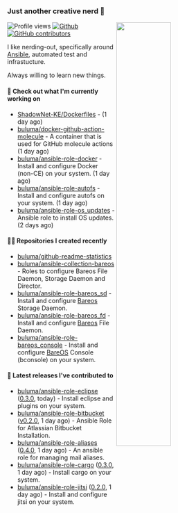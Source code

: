 ### Just another creative nerd 👋


![Profile views](https://gpvc.arturio.dev/buluma) <a href="https://gitstats.me/buluma">
  <img align="right" src="https://github-readme-stats.vercel.app/api?username=buluma&theme=gotham&show_icons=true" width="50%"/>
</a>
[![Github](https://img.shields.io/badge/-buluma-black?style=flat&labelColor=black&logo=github&logoColor=white&include_all_commits=true&count_private=true)](https://gitstats.me/buluma)
[![GitHub contributors](https://img.shields.io/github/contributors/buluma/badges.svg)](https://GitHub.com/buluma/badges/graphs/contributors/)

I like nerding-out, specifically around [Ansible](https://github.com/ansible/ansible), automated test and infrastucture.

Always willing to learn new things.

#### 👷 Check out what I'm currently working on

- [ShadowNet-KE/Dockerfiles](https://github.com/ShadowNet-KE/Dockerfiles) -  (1 day ago)
- [buluma/docker-github-action-molecule](https://github.com/buluma/docker-github-action-molecule) - A container that is used for GitHub molecule actions (1 day ago)
- [buluma/ansible-role-docker](https://github.com/buluma/ansible-role-docker) - Install and configure Docker (non-CE) on your system. (1 day ago)
- [buluma/ansible-role-autofs](https://github.com/buluma/ansible-role-autofs) - Install and configure autofs on your system. (1 day ago)
- [buluma/ansible-role-os_updates](https://github.com/buluma/ansible-role-os_updates) - Ansible role to install OS updates. (2 days ago)

#### 👨‍💻 Repositories I created recently

- [buluma/github-readme-statistics](https://github.com/buluma/github-readme-statistics)
- [buluma/ansible-collection-bareos](https://github.com/buluma/ansible-collection-bareos) - Roles to configure Bareos File Daemon, Storage Daemon and Director.
- [buluma/ansible-role-bareos_sd](https://github.com/buluma/ansible-role-bareos_sd) - Install and configure [Bareos](https://www.bareos.com/) Storage Daemon.
- [buluma/ansible-role-bareos_fd](https://github.com/buluma/ansible-role-bareos_fd) - Install and configure [Bareos](https://www.bareos.com/) File Daemon.
- [buluma/ansible-role-bareos_console](https://github.com/buluma/ansible-role-bareos_console) - Install and configure [BareOS](https://www.bareos.com/) Console (bconsole) on your system.

#### 🚀 Latest releases I've contributed to

- [buluma/ansible-role-eclipse](https://github.com/buluma/ansible-role-eclipse) ([0.3.0](https://github.com/buluma/ansible-role-eclipse/releases/tag/0.3.0), today) - Install eclipse and plugins on your system.
- [buluma/ansible-role-bitbucket](https://github.com/buluma/ansible-role-bitbucket) ([v0.2.0](https://github.com/buluma/ansible-role-bitbucket/releases/tag/v0.2.0), 1 day ago) - Ansible Role for Atlassian Bitbucket Installation.
- [buluma/ansible-role-aliases](https://github.com/buluma/ansible-role-aliases) ([0.4.0](https://github.com/buluma/ansible-role-aliases/releases/tag/0.4.0), 1 day ago) - An ansible role for managing mail aliases.
- [buluma/ansible-role-cargo](https://github.com/buluma/ansible-role-cargo) ([0.3.0](https://github.com/buluma/ansible-role-cargo/releases/tag/0.3.0), 1 day ago) - Install cargo on your system.
- [buluma/ansible-role-jitsi](https://github.com/buluma/ansible-role-jitsi) ([0.2.0](https://github.com/buluma/ansible-role-jitsi/releases/tag/0.2.0), 1 day ago) - Install and configure jitsi on your system.



